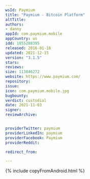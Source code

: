 ```yaml
---
wsId: Paymium
title: "Paymium - Bitcoin Platform"
altTitle: 
authors:
- danny
appId: com.paymium.mobile
appCountry: us
idd: 1055288395
released: 2016-01-18
updated: 2021-12-15
version: "3.1.5"
stars: 
reviews: 
size: 113846272
website: https://www.paymium.com/
repository: 
issue: 
icon: com.paymium.mobile.jpg
bugbounty: 
verdict: custodial
date: 2021-11-03
signer: 
reviewArchive:


providerTwitter: paymium
providerLinkedIn: paymium
providerFacebook: Paymium
providerReddit: 

redirect_from:

---
```


{% include copyFromAndroid.html %}
